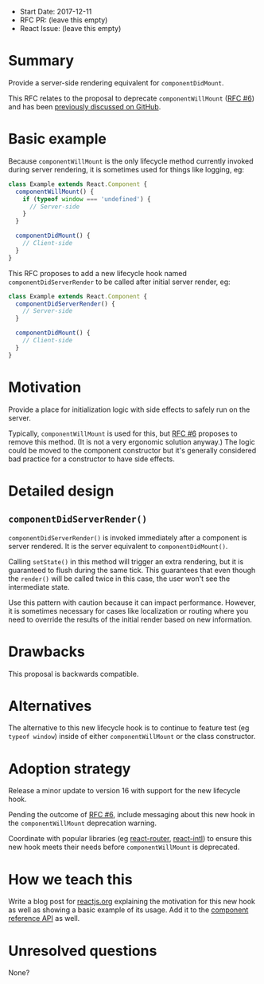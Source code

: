 - Start Date: 2017-12-11
- RFC PR: (leave this empty)
- React Issue: (leave this empty)

# Summary

Provide a server-side rendering equivalent for `componentDidMount`.

This RFC relates to the proposal to deprecate `componentWillMount` ([RFC #6](https://github.com/reactjs/rfcs/pull/6)) and has been [previously discussed on GitHub](https://github.com/facebook/react/issues/7671).

# Basic example

Because `componentWillMount` is the only lifecycle method currently invoked during server rendering, it is sometimes used for things like logging, eg:
```js
class Example extends React.Component {
  componentWillMount() {
    if (typeof window === 'undefined') {
      // Server-side
    }
  }

  componentDidMount() {
    // Client-side
  }
}
```

This RFC proposes to add a new lifecycle hook named `componentDidServerRender` to be called after initial server render, eg:
```js
class Example extends React.Component {
  componentDidServerRender() {
    // Server-side
  }

  componentDidMount() {
    // Client-side
  }
}
```

# Motivation

Provide a place for initialization logic with side effects to safely run on the server.

Typically, `componentWillMount` is used for this, but [RFC #6](https://github.com/reactjs/rfcs/pull/6) proposes to remove this method. (It is not a very ergonomic solution anyway.) The logic could be moved to the component constructor but it's generally considered bad practice for a constructor to have side effects.

# Detailed design

## `componentDidServerRender()`

`componentDidServerRender()` is invoked immediately after a component is server rendered. It is the server equivalent to `componentDidMount()`.

Calling `setState()` in this method will trigger an extra rendering, but it is guaranteed to flush during the same tick. This guarantees that even though the `render()` will be called twice in this case, the user won't see the intermediate state.

Use this pattern with caution because it can impact performance. However, it is sometimes necessary for cases like localization or routing where you need to override the results of the initial render based on new information.

# Drawbacks

This proposal is backwards compatible.

# Alternatives

The alternative to this new lifecycle hook is to continue to feature test (eg `typeof window`) inside of either `componentWillMount` or the class constructor.

# Adoption strategy

Release a minor update to version 16 with support for the new lifecycle hook.

Pending the outcome of [RFC #6](https://github.com/reactjs/rfcs/pull/6), include messaging about this new hook in the `componentWillMount` deprecation warning.

Coordinate with popular libraries (eg [react-router](https://reacttraining.com/react-router/), [react-intl](https://github.com/yahoo/react-intl)) to ensure this new hook meets their needs before `componentWillMount` is deprecated. 

# How we teach this

Write a blog post for [reactjs.org](https://reactjs.org/) explaining the motivation for this new hook as well as showing a basic example of its usage. Add it to the [component reference API](https://reactjs.org/docs/react-component.html) as well.

# Unresolved questions

None?